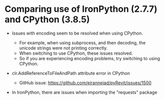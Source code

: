 # Comparing use of IronPython (2.7.7) and CPython (3.8.5)

- Issues with encoding seem to be resolved when using CPython.
	- For example, when using subprocess, and then decoding, the unicode strings were not printing correctly.
	- When switching to use CPython, these issues resolved.
	- So if you are experiencing encoding problems, try switching to using CPython.
	
- clr.AddReferenceToFileAndPath attribute error in CPython
	- GitHub issue: https://github.com/eirannejad/pyRevit/issues/1500
	
- In IronPython, there are issues when importing the "requests" package
	